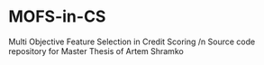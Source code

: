 # MOFS-in-CS
Multi Objective Feature Selection in Credit Scoring /n
Source code repository for Master Thesis of Artem Shramko 
